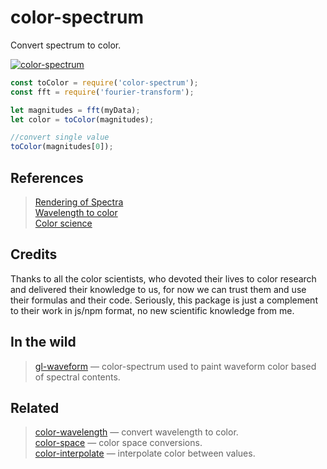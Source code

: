 # color-spectrum

Convert spectrum to color.

[![color-spectrum](https://raw.githubusercontent.com/audio-lab/color-spectrum/gh-pages/preview.png "color-spectrum")](http://audio-lab.github.io/color-spectrum/)

```js
const toColor = require('color-spectrum');
const fft = require('fourier-transform');

let magnitudes = fft(myData);
let color = toColor(magnitudes);

//convert single value
toColor(magnitudes[0]);
```

## References

> [Rendering of Spectra](https://www.fourmilab.ch/documents/specrend/)<br/>
> [Wavelength to color](https://academo.org/demos/wavelength-to-colour-relationship/)<br/>
> [Color science](http://www.midnightkite.com/color.html)

## Credits

Thanks to all the color scientists, who devoted their lives to color research and delivered their knowledge to us, for now we can trust them and use their formulas and their code. Seriously, this package is just a complement to their work in js/npm format, no new scientific knowledge from me.

## In the wild

> [gl-waveform](https://github.com/audio-lab/gl-waveform) — color-spectrum used to paint waveform color based of spectral contents.

## Related

> [color-wavelength](https://github.com/dfcreative/color-wavelength) — convert wavelength to color.<br/>
> [color-space](https://github.com/scijs/color-space) — color space conversions.<br/>
> [color-interpolate](https://github.com/dfcreative/color-interpolate) — interpolate color between values.<br/>